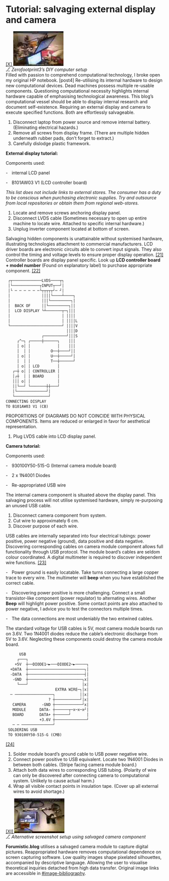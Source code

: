 # Tutorial: salvaging external display and camera



<div id="images"><a href=#image-bibliography>[X] <img src="images/post12-1.jpg"></a><br><em>⎇ Zerofootprint3’s DIY computer setup</em></div>
Filled with passion to comprehend computational technology, I broke open my original HP notebook. [post4] Re-utilising its internal hardware to design new computational devices. Dead machines possess multiple re-usable components. Questioning computational necessity highlights internal hardware capable of emphasising technological awareness. This blog’s computational vessel should be able to display internal research and document self-existence. Requiring an external display and camera to execute specified functions. Both are effortlessly salvageable. 



1. Disconnect laptop from power source and remove internal battery. (Eliminating electrical hazards.)
2. Remove all screws from display frame. (There are multiple hidden underneath rubber pads, don’t forget to extract.)
3. Carefully dislodge plastic framework. 



**External display tutorial:**



Components used: 

-    internal LCD panel

-    B101AW03 V1 (LCD controller board)



*This list does not include links to external stores. The consumer has a duty to be conscious when purchasing electronic supplies. 
Try and outsource from local repositories or obtain them from regional web-stores.*



1. Locate and remove screws anchoring display panel.
2. Disconnect LVDS cable (Sometimes necessary to open up entire machine to locate wire. Attached to specific internal hardware.)
3. Unplug inverter component located at bottom of screen. 



Salvaging hidden components is unattainable without systemised hardware, illustrating technologies attachment to commercial manufacturers. LCD driver boards are electronic circuits able to convert input signals. They also control the timing and voltage levels to ensure proper display operation. <a href=“#bilbliography”>[21]</a> Controller boards are display panel specific. Look up **LCD controller board + model number** (Found on explanatory label) to purchase appropriate component. <a href=“#bilbliography”>[22]</a>

```
 ┌┬─────────────LVDS────┬┐           
 │└────────────┬INPUT┬──┘│           
 │└ ─ ─ ─ ─ ─ ─└┬┬┬┬┬┘─ ┘│           
 │              ││││└────┴────┐      
 │              │││└─────────┐│      
 │  BACK OF     ││└─────────┐││      
 │  LCD DISPLAY └┴───────┬─┐│││      
 │                       │ ││││      
 │                       │ ││││L     
 └───────────────────────┘ ││││V     
                           ││││D     
                ┌──────────┘│││S     
     ┌^─┐ ┌─────┼──────┐    │││      
     │ o│ │            │    │││      
     │  │ │         O──┼────┘││      
     │ o│ │         U──┼─────┘│      
     │  │ │         T──┼──────┘      
     │ o│ │ LCD        │             
   ┌─┼ o│ │ CONTROLLER │             
   │┌┼  │ │ BOARD      │             
   │││ o│ │            │             
   ││└──┘ └───────┼┼───┘             
   │└─────────────┘│                 
   └───────────────┘                 
CONNECTING DISPLAY                   
TO B101AW03 V1 (CB)               
```

PROPORTIONS OF DIAGRAMS DO NOT COINCIDE 
WITH PHYSICAL COMPONENTS. Items are reduced or enlarged in favor 
for aesthetical representation.


1. Plug LVDS cable into LCD display panel.






**Camera tutorial:**



Components used:  

-    930100Y50-515-G (Internal camera module board)



-    2 x 1N4001 Diodes



-    Re-appropriated USB wire 



The internal camera component is situated above the display panel. This salvaging process will not utilise systemised hardware, simply re-purposing an unused USB cable.



1. Disconnect camera component from system.
2. Cut wire to approximately 6 cm.
3. Discover purpose of each wire. 



USB cables are internally separated into four electrical tubings: power positive, power negative (ground), data positive and data negative. Discovering corresponding cables on camera module component allows full functionality through USB protocol. The module board’s cables are seldom colour coordinated. A digital multimeter is required to discover independent wire functions. <a href=“#bilbliography”>[23]</a> 



-    Power ground is easily locatable. Take turns connecting a large copper trace to every wire. The multimeter will **beep** when you have established the correct cable. 



-    Discovering power positive is more challenging. Connect a small transistor-like component (power regulator) to alternating wires. Another **Beep** will highlight power positive. Some contact points are also attached to power negative, I advice you to test the connectors multiple times. 



-    The data connections are most undeniably the two entwined cables. 



The standard voltage for USB cables is 5V, most camera module boards run on 3.6V. Two 1N4001 diodes reduce the cable’s electronic discharge from 5V to 3.6V. Neglecting these components could destroy the camera module board. 

```
      USB                            
     ┌───┐                           
    +5V  ┼──DIODE1─►───DIODE2─►─────┐
  +DATA  ┼─────────────────────────┐│
  -DATA  ┼─────────────────────────┤│
   -GND  ┼────────────────────────┐x│
     └───┘                        │x│
                      EXTRA WIRE─┐│x│
  ─ ─────────────────┐           ││x│
                   ? ┼───────────┘│x│
   CAMERA       -GND ┼────────────┘x│
   MODULE      DATA- ┼──────┬─x─x─x┘│
   BOARD       DATA+ ┼──────┘       │
               +3.6V ┼──────────────┘
   ─ ─ ──────────────┘               
 SOLDERING USB                       
 TO 930100Y50-515-G (CMB)                        
```

            
<a href=#bibliography>[24]</a> 



1. Solder module board’s ground cable to USB power negative wire. 
2. Connect power positive to USB equivalent. Locate two 1N4001 Diodes in between both cables. (Stripe facing camera module board.)
3. Attach both data wires to corresponding USB tubing. (Polarity of wire can only be discovered after connecting camera to computational system. Unlikely to cause actual harm.)
4. Wrap all visible contact points in insulation tape. (Cover up all external wires to avoid shortage.)



<div id="images"><a href=#image-bibliography>[XI] <img src="images/post12-2.jpg"></a><br><em>⎇ Alternative screenshot setup using salvaged camera component </em></div> 

**Forumistic.blog** utilises a salvaged camera module to capture digital pictures. Reappropriated hardware removes computational dependence on screen capturing software. Low quality images shape pixelated silhouettes, accompanied by descriptive language. Allowing the user to visualise theoretical inquiries detached from high data transfer. Original image links are accessible in <a href=#image-bibliography>#image-bibliography</a>.
 
